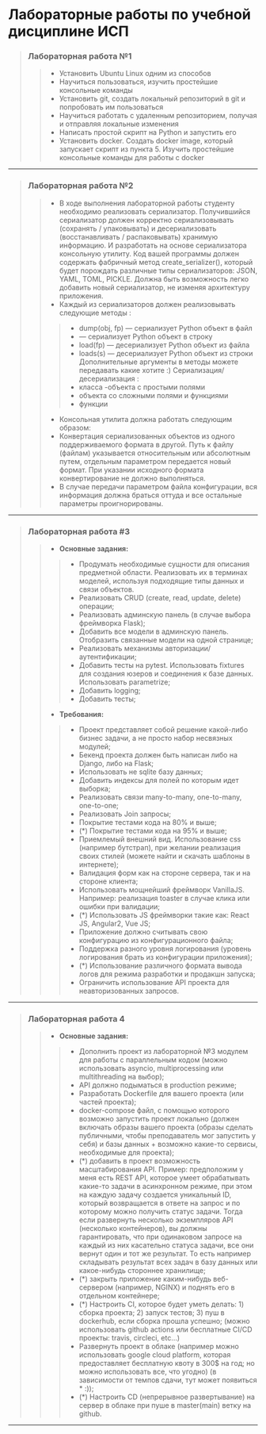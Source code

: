 # Лабораторные работы по учебной дисциплине ИСП

>### Лабораторная работа №1 
>>- Установить Ubuntu Linux одним из способов
>>- Научиться пользоваться, изучить простейшие консольные команды
>>- Установить git, создать локальный репозиторий в git и попробовать им
пользоваться
>>- Научиться работать с удаленным репозиторием, получая и отправляя
локальные изменения
>>- Написать простой скрипт на Python и запустить его
>>- Установить docker. Создать docker image, который запускает скрипт из пункта 5.
Изучить простейшие консольные команды для работы с docker

---

>### Лабораторная работа №2
>>- В ходе выполнения лабораторной работы студенту необходимо
реализовать сериализатор. Получившийся сериализатор должен корректно
сериализовывать (сохранять / упаковывать) и десериализовать
(восстанавливать / распаковывать) хранимую информацию. И разработать на
основе сериализатора консольную утилиту.
Код вашей программы должен содержать фабричный метод
create_serializer(), который будет порождать различные типы сериализаторов:
JSON, YAML, TOML, PICKLE. Должна быть возможность легко добавить новый
сериализатор, не изменяя архитектуру приложения.
>>- Каждый из сериализаторов должен реализовывать следующие методы :
>>>- dump(obj, fp) — сериализует Python объект в файл
>>>- — сериализует Python объект в строку
>>>- load(fp) — десериализует Python объект из файла
>>>- loads(s) — десериализует Python объект из строки
Дополнительные аргументы в методы можете передавать какие хотите :)
Сериализация/десериализация :
>>>- класса
>>>-объекта с простыми полями
>>>- объекта со сложными полями и функциями
>>>- функции
>>- Консольная утилита должна работать следующим образом:
>>- Конвертация сериализованных объектов из одного поддерживаемого
формата в другой. Путь к файлу (файлам) указывается относительным или
абсолютным путем, отдельным параметром передается новый формат. При
указании исходного формата конвертирование не должно выполняться.
>>- В случае передачи параметром файла конфигурации, вся информация
должна браться оттуда и все остальные параметры проигнорированы.

---

>### Лабораторная работа #3
>>- **Основные задания:**
>>>- Продумать необходимые сущности для описания
предметной области. Реализовать их в терминах
моделей, используя подходящие типы данных и связи
объектов.
>>>- Реализовать CRUD (create, read, update, delete)
операции;
>>>- Реализовать админскую панель (в случае выбора
фреймворка Flask);
>>>- Добавить все модели в админскую панель. Отобразить
связанные модели на одной странице;
>>>- Реализовать механизмы авторизации/аутентификации;
>>>- Добавить тесты на pytest. Использовать fixtures для
создания юзеров и соединения к базе данных.
Использовать parametrize;
>>>- Добавить logging;
>>>- Добавить тесты;
>>- **Требования:**
>>>- Проект представляет собой решение какой-либо
бизнес задачи, а не просто набор несвязных модулей;
>>>- Бекенд проекта должен быть написан либо на Django,
либо на Flask;
>>>- Использовать не sqlite базу данных;
>>>- Добавить индексы для полей по которым идет
выборка;
>>>- Реализовать связи many-to-many, one-to-many,
one-to-one;
>>>- Реализовать Join запросы;
>>>- Покрытие тестами кода на 80% и выше;
>>>- (*) Покрытие тестами кода на 95% и выше;
>>>- Приемлемый внешний вид. Использование css
(например бутстрап), при желании реализация своих
стилей (можете найти и скачать шаблоны в интернете);
>>>- Валидация форм как на стороне сервера, так и на
стороне клиента;
>>>- Использовать мощнейший фреймворк VanillaJS.
Например: реализация toaster в случае клика или
ошибки при валидации;
>>>- (*) Использовать JS фреймворки такие как: React JS,
Angular2, Vue JS;
>>>- Приложение должно считывать свою конфигурацию из
конфигурационного файла;
>>>- Поддержка разного уровня логирования (уровень
логирования брать из конфигурации приложения);
>>>- (*) Использование различного формата вывода логов
для режима разработки и продакшн запуска;
>>>- Ограничить использование API проекта для
неавторизованных запросов.

---

>### Лабораторная работа 4
>>- **Основные задания:**
>>>- Дополнить проект из лабораторной №3 модулем для
работы с параллельным кодом (можно использовать
asyncio, multiprocessing или multithreading на выбор);
>>>- API должно подыматься в production режиме;
>>>- Разработать Dockerfile для вашего проекта (или частей
проекта);
>>>- docker-compose файл, с помощью которого возможно
запустить проект локально (должен включать образы
вашего проекта (образы сделать публичными, чтобы
преподаватель мог запустить у себя) и базы данных +
возможно какие-то сервисы, необходимые для
проекта);
>>>- (*) добавить в проект возможность масштабирования
API. Пример: предположим у меня есть REST API,
которое умеет обрабатывать какие-то задачи в
асинхронном режиме, при этом на каждую задачу
создается уникальный ID, который возвращается в
ответе на запрос и по которому можно получить статус
задачи. Тогда если развернуть несколько экземпляров
API (несколько контейнеров), вы должны
гарантировать, что при одинаковом запросе на каждый
из них касательно статуса задачи, все они вернут один
и тот же результат. То есть например складывать
результат всех задач в базу данных или какое-нибудь
стороннее хранилище;
>>>- (*) закрыть приложение каким-нибудь веб-сервером
(например, NGINX) и поднять его в отдельном
контейнере;
>>>- (*) Настроить CI, которое будет уметь делать: 1) сборка
проекта; 2) запуск тестов; 3) пуш в dockerhub, если
сборка прошла успешно; (можно использовать github
actions или бесплатные CI/CD проекты: travis, circleci,
etc…)
>>>- Развернуть проект в облаке (например можно
использовать google cloud platform, которая
предоставляет бесплатную квоту в 300$ на год; но
можно использовать все, что угодно) (в зависимости от
темпов сдачи, тут может появиться * :));
>>>- (*) Настроить CD (непрерывное развертывание) на
сервер в облаке при пуше в master(main) ветку на
github.

---



